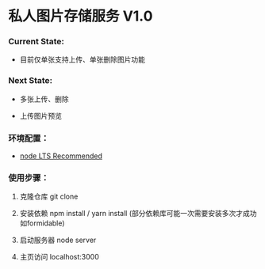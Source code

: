 # 私人图片存储服务 V1.0

### Current State:

* 目前仅单张支持上传、单张删除图片功能

### Next State:

* 多张上传、删除

* 上传图片预览

### 环境配置：

* [node LTS Recommended](https://nodejs.org/en/download/)

### 使用步骤：

1. 克隆仓库 git clone

2. 安装依赖 npm install / yarn install (部分依赖库可能一次需要安装多次才成功如formidable)

3. 启动服务器 node server

4. 主页访问 localhost:3000